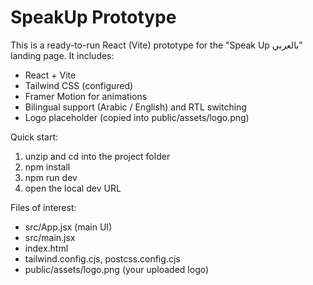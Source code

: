 SpeakUp Prototype
=================

This is a ready-to-run React (Vite) prototype for the "Speak Up بالعربي" landing page.
It includes:
- React + Vite
- Tailwind CSS (configured)
- Framer Motion for animations
- Bilingual support (Arabic / English) and RTL switching
- Logo placeholder (copied into public/assets/logo.png)

Quick start:
1. unzip and cd into the project folder
2. npm install
3. npm run dev
4. open the local dev URL

Files of interest:
- src/App.jsx  (main UI)
- src/main.jsx
- index.html
- tailwind.config.cjs, postcss.config.cjs
- public/assets/logo.png (your uploaded logo)
